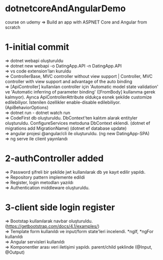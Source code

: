 # dotnetcoreAndAngularDemo
course on udemy => Build an app with ASPNET Core and Angular from scratch 

# 1-initial commit
  => dotnet webapi oluşturuldu <br />
  => dotnet new webapi -o DatingApp.API -n DatingApp.API<br />
  => vs code extension'ları kuruldu<br />
  => ControllerBase, MVC controller without view support | Controller, MVC controller with view support and advantage of the auto binding <br />
  => [ApiController] kullanılan controller için 'Automatic model state validation' ve 'Automatic inferring of parameter binding' ([FromBody] kullanıma gerek kalmıyor). Ayrıca ApiControllerAttribute oldukça esnek şekilde customize edilebiliyor. İstenilen özellikler enable-disable edilebiliyor. (ApiBehaviorOptions) <br />
  => dotnet run - dotnet watch run <br />
  => CodeFirst db oluşturuldu. DbContext'ten kalıtım alarak entityler oluşturuldu. ConfigureServices metoduna DbContext eklendi. (dotnet ef migrations add MigrationName) (dotnet ef database update) <br />
  => angular projesi @angular/cli ile oluşturuldu. (ng new DatingApp-SPA) <br />
  => ng serve ile client yayınlandı <br />

# 2-authController added
  => Password şifreli bir şekilde jwt kullanılarak db ye kayıt edilir yapıldı.<br />
  => Repository pattern implemente edildi<br />
  => Register, login metodları yazıldı<br />
  => Authentication middleware oluşturuldu. <br />
  
# 3-client side login register
  => Bootstap kullanılarak navbar oluşturuldu. (https://getbootstrap.com/docs/4.1/examples/)<br />
  => Template form kullanıldı ve input/form state'leri incelendi. *ngIf, *ngFor kullanıldı<br />
  => Angular servisleri kullanıldı <br />
  => Komponentler arası veri iletişimi yapıldı. parent/child şeklinde (@Input, @Output)<br />
